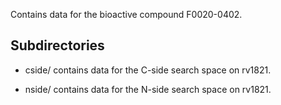 Contains data for the bioactive compound F0020-0402.

## Subdirectories

- cside/ contains data for the C-side search space on rv1821.

- nside/ contains data for the N-side search space on rv1821.

